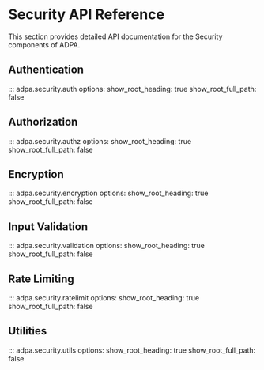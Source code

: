 # Security API Reference

This section provides detailed API documentation for the Security components of ADPA.

## Authentication

::: adpa.security.auth
    options:
      show_root_heading: true
      show_root_full_path: false

## Authorization

::: adpa.security.authz
    options:
      show_root_heading: true
      show_root_full_path: false

## Encryption

::: adpa.security.encryption
    options:
      show_root_heading: true
      show_root_full_path: false

## Input Validation

::: adpa.security.validation
    options:
      show_root_heading: true
      show_root_full_path: false

## Rate Limiting

::: adpa.security.ratelimit
    options:
      show_root_heading: true
      show_root_full_path: false

## Utilities

::: adpa.security.utils
    options:
      show_root_heading: true
      show_root_full_path: false
